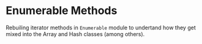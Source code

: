 # Enumerable Methods

Rebuiling iterator methods in `Enumerable` module to undertand how they get mixed into the Array and Hash classes (among others).